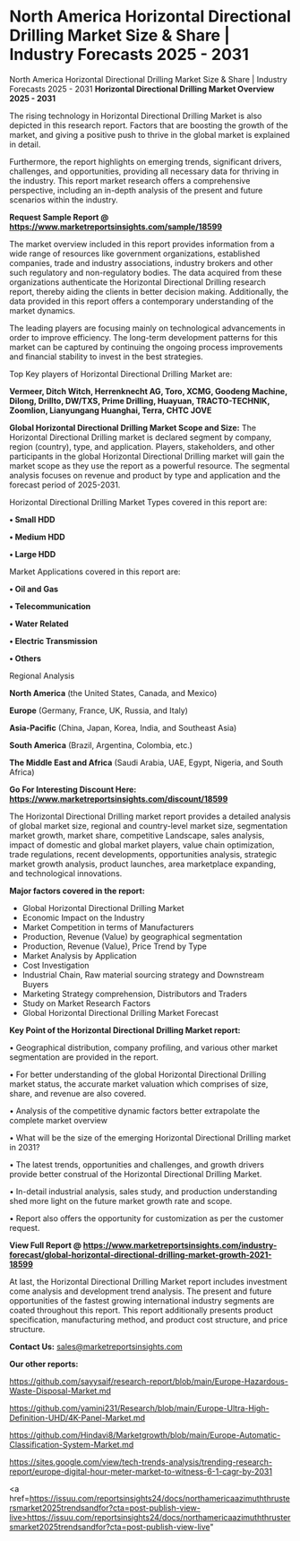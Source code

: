 # North America Horizontal Directional Drilling Market Size & Share | Industry Forecasts 2025 - 2031
North America Horizontal Directional Drilling Market Size & Share | Industry Forecasts 2025 - 2031
<Strong> Horizontal Directional Drilling Market Overview 2025 - 2031</strong>

The rising technology in Horizontal Directional Drilling Market is also depicted in this research report. Factors that are boosting the growth of the market, and giving a positive push to thrive in the global market is explained in detail.

Furthermore, the report highlights on emerging trends, significant drivers, challenges, and opportunities, providing all necessary data for thriving in the industry. This report market research offers a comprehensive perspective, including an in-depth analysis of the present and future scenarios within the industry.

<strong>Request Sample Report @ <a href=https://www.marketreportsinsights.com/sample/18599>https://www.marketreportsinsights.com/sample/18599</a></strong>

The market overview included in this report provides information from a wide range of resources like government organizations, established companies, trade and industry associations, industry brokers and other such regulatory and non-regulatory bodies. The data acquired from these organizations authenticate the Horizontal Directional Drilling research report, thereby aiding the clients in better decision making. Additionally, the data provided in this report offers a contemporary understanding of the market dynamics.

The leading players are focusing mainly on technological advancements in order to improve efficiency. The long-term development patterns for this market can be captured by continuing the ongoing process improvements and financial stability to invest in the best strategies.

Top Key players of Horizontal Directional Drilling Market are:

<strong>Vermeer, Ditch Witch, Herrenknecht AG, Toro, XCMG, Goodeng Machine, Dilong, Drillto, DW/TXS, Prime Drilling, Huayuan, TRACTO-TECHNIK, Zoomlion, Lianyungang Huanghai, Terra, CHTC JOVE</strong>

<strong><b>Global Horizontal Directional Drilling Market Scope and Size:</b></strong>
The Horizontal Directional Drilling market is declared segment by company, region (country), type, and application. Players, stakeholders, and other participants in the global Horizontal Directional Drilling market will gain the market scope as they use the report as a powerful resource. The segmental analysis focuses on revenue and product by type and application and the forecast period of 2025-2031.

Horizontal Directional Drilling Market Types covered in this report are:

<strong>• Small HDD

• Medium HDD

• Large HDD</strong>

Market Applications covered in this report are:

<strong>• Oil and Gas

• Telecommunication

• Water Related

• Electric Transmission

• Others</strong> 

Regional Analysis

<strong>North America</strong> (the United States, Canada, and Mexico)

<strong>Europe</strong> (Germany, France, UK, Russia, and Italy)

<strong>Asia-Pacific</strong> (China, Japan, Korea, India, and Southeast Asia)

<strong>South America</strong> (Brazil, Argentina, Colombia, etc.)

<strong>The Middle East and Africa</strong> (Saudi Arabia, UAE, Egypt, Nigeria, and South Africa)

<strong>Go For Interesting Discount Here: <a href=https://www.marketreportsinsights.com/discount/18599>https://www.marketreportsinsights.com/discount/18599</a></strong>

The Horizontal Directional Drilling market report provides a detailed analysis of global market size, regional and country-level market size, segmentation market growth, market share, competitive Landscape, sales analysis, impact of domestic and global market players, value chain optimization, trade regulations, recent developments, opportunities analysis, strategic market growth analysis, product launches, area marketplace expanding, and technological innovations.

<strong><b>Major factors covered in the report:</b></strong>
<ul>
  <li>Global Horizontal Directional Drilling Market </li>
  <li>Economic Impact on the Industry</li>
  <li>Market Competition in terms of Manufacturers</li>
  <li>Production, Revenue (Value) by geographical segmentation</li>
  <li>Production, Revenue (Value), Price Trend by Type</li>
  <li>Market Analysis by Application</li>
  <li>Cost Investigation</li>
  <li>Industrial Chain, Raw material sourcing strategy and Downstream Buyers</li>
  <li>Marketing Strategy comprehension, Distributors and Traders</li>
  <li>Study on Market Research Factors</li>
  <li>Global Horizontal Directional Drilling Market Forecast</li>
</ul>

<strong><b>Key Point of the Horizontal Directional Drilling Market report:</b></strong>

• Geographical distribution, company profiling, and various other market segmentation are provided in the report.

• For better understanding of the global Horizontal Directional Drilling market status, the accurate market valuation which comprises of size, share, and revenue are also covered.

• Analysis of the competitive dynamic factors better extrapolate the complete market overview

• What will be the size of the emerging Horizontal Directional Drilling market in 2031?

• The latest trends, opportunities and challenges, and growth drivers provide better construal of the Horizontal Directional Drilling Market.

• In-detail industrial analysis, sales study, and production understanding shed more light on the future market growth rate and scope.

• Report also offers the opportunity for customization as per the customer request.

<strong><b>View Full Report @ <a href=https://www.marketreportsinsights.com/industry-forecast/global-horizontal-directional-drilling-market-growth-2021-18599>https://www.marketreportsinsights.com/industry-forecast/global-horizontal-directional-drilling-market-growth-2021-18599</a></b></strong>


At last, the Horizontal Directional Drilling Market report includes investment come analysis and development trend analysis. The present and future opportunities of the fastest growing international industry segments are coated throughout this report. This report additionally presents product specification, manufacturing method, and product cost structure, and price structure.

<strong>Contact Us:</strong>
sales@marketreportsinsights.com

<strong>Our other reports:</strong>

<a href=https://github.com/sayysaif/research-report/blob/main/Europe-Hazardous-Waste-Disposal-Market.md>https://github.com/sayysaif/research-report/blob/main/Europe-Hazardous-Waste-Disposal-Market.md</a>

<a href=https://github.com/yamini231/Research/blob/main/Europe-Ultra-High-Definition-UHD/4K-Panel-Market.md>https://github.com/yamini231/Research/blob/main/Europe-Ultra-High-Definition-UHD/4K-Panel-Market.md</a>

<a href=https://github.com/Hindavi8/Marketgrowth/blob/main/Europe-Automatic-Classification-System-Market.md>https://github.com/Hindavi8/Marketgrowth/blob/main/Europe-Automatic-Classification-System-Market.md</a>

<a href=https://sites.google.com/view/tech-trends-analysis/trending-research-report/europe-digital-hour-meter-market-to-witness-6-1-cagr-by-2031>https://sites.google.com/view/tech-trends-analysis/trending-research-report/europe-digital-hour-meter-market-to-witness-6-1-cagr-by-2031</a>

<a href=https://issuu.com/reportsinsights24/docs/northamericaazimuththrustersmarket2025trendsandfor?cta=post-publish-view-live>https://issuu.com/reportsinsights24/docs/northamericaazimuththrustersmarket2025trendsandfor?cta=post-publish-view-live</a>"
